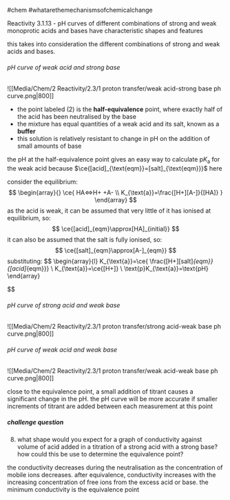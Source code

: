 #chem #whatarethemechanismsofchemicalchange

Reactivity 3.1.13 - pH curves of different combinations of strong and weak monoprotic acids and bases have characteristic shapes and features

this takes into consideration the different combinations of strong and weak acids and bases.
###### $\text{pH}$ curve of weak acid and strong base

![[Media/Chem/2 Reactivity/2.3/1 proton transfer/weak acid-strong base ph curve.png|800]]

- the point labeled $(2)$ is the **half-equivalence** point, where exactly half of the acid has been neutralised by the base
- the mixture has equal quantities of a weak acid and its salt, known as a **buffer**
- this solution is relatively resistant to change in $\text{pH}$ on the addition of small amounts of base

the $\text{pH}$ at the half-equivalence point gives an easy way to calculate $\text{p}K_{\text{a}}$ for the weak acid because $\ce{[acid]_{\text{eqm}}=[salt]_{\text{eqm}}}$ here

consider the equilibrium:
$$
\begin{array}{}
\ce{
HA<=>H+ +A- \\
K_{\text{a}}=\frac{[H+][A-]}{[HA]}
}
\end{array}
$$
as the acid is weak, it can be assumed that very little of it has ionised at equilibrium, so:
$$
\ce{[acid]_{eqm}\approx[HA]_{initial}}
$$
it can also be assumed that the salt is fully ionised, so:
$$
\ce{[salt]_{eqm}\approx[A-]_{eqm}}
$$
substituting:
$$
\begin{array}{l}
K_{\text{a}}=\ce{
\frac{[H+][salt]_{eqm}}{[acid]_{eqm}}} \\
K_{\text{a}}=\ce{[H+]} \\
\text{p}K_{\text{a}}=\text{pH}
\end{array}

$$

###### $\text{pH}$ curve of strong acid and weak base

![[Media/Chem/2 Reactivity/2.3/1 proton transfer/strong acid-weak base ph curve.png|800]]
###### $\text{pH}$ curve of weak acid and weak base
![[Media/Chem/2 Reactivity/2.3/1 proton transfer/weak acid-weak base ph curve.png|800]]

close to the equivalence point, a small addition of titrant causes a significant change in the $\text{pH}$. the $\text{pH}$ curve will be more accurate if smaller increments of titrant are added between each measurement at this point

##### challenge question
8. what shape would you expect for a graph of conductivity against volume of acid added in a titration of a strong acid with a strong base? how could this be use to determine the equivalence point?

the conductivity decreases during the neutralisation as the concentration of mobile ions decreases. after equivalence, conductivity increases with the increasing concentration of free ions from the excess acid or base. the minimum conductivity is the equivalence point